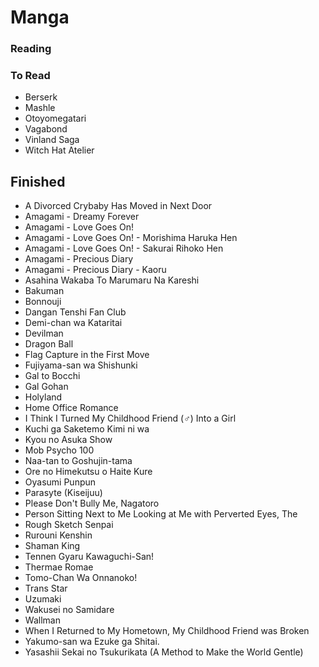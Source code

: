 # Manga

### Reading

### To Read

* Berserk
* Mashle
* Otoyomegatari
* Vagabond
* Vinland Saga
* Witch Hat Atelier

## Finished

* A Divorced Crybaby Has Moved in Next Door
* Amagami - Dreamy Forever
* Amagami - Love Goes On!
* Amagami - Love Goes On! - Morishima Haruka Hen
* Amagami - Love Goes On! - Sakurai Rihoko Hen
* Amagami - Precious Diary
* Amagami - Precious Diary - Kaoru
* Asahina Wakaba To Marumaru Na Kareshi
* Bakuman
* Bonnouji
* Dangan Tenshi Fan Club
* Demi-chan wa Kataritai
* Devilman
* Dragon Ball
* Flag Capture in the First Move
* Fujiyama-san wa Shishunki
* Gal to Bocchi
* Gal Gohan
* Holyland
* Home Office Romance
* I Think I Turned My Childhood Friend (♂) Into a Girl
* Kuchi ga Saketemo Kimi ni wa
* Kyou no Asuka Show
* Mob Psycho 100
* Naa-tan to Goshujin-tama
* Ore no Himekutsu o Haite Kure
* Oyasumi Punpun
* Parasyte (Kiseijuu)
* Please Don't Bully Me, Nagatoro
* Person Sitting Next to Me Looking at Me with Perverted Eyes, The 
* Rough Sketch Senpai
* Rurouni Kenshin
* Shaman King
* Tennen Gyaru Kawaguchi-San!
* Thermae Romae
* Tomo-Chan Wa Onnanoko!
* Trans Star
* Uzumaki
* Wakusei no Samidare
* Wallman
* When I Returned to My Hometown, My Childhood Friend was Broken
* Yakumo-san wa Ezuke ga Shitai.
* Yasashii Sekai no Tsukurikata (A Method to Make the World Gentle)
